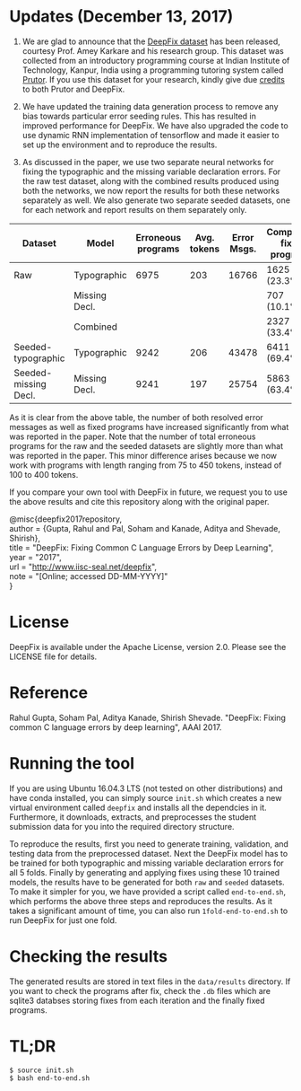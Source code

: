 # Updates (December 13, 2017)

1. We are glad to announce that the [DeepFix dataset](https://www.cse.iitk.ac.in/users/karkare/prutor/prutor-deepfix-09-12-2017.db.gz) has been released, courtesy Prof. Amey Karkare and his research group.
This dataset was collected from an introductory programming course at Indian Institute of Technology, Kanpur, India using a programming tutoring system called [Prutor](https://www.cse.iitk.ac.in/users/karkare/prutor/).
If you use this dataset for your research, kindly give due [credits](https://www.cse.iitk.ac.in/users/karkare/prutor/deepfix-bib.html) to both Prutor and DeepFix. 

2. We have updated the training data generation process to remove any bias towards particular error seeding rules. This has resulted in improved performance for DeepFix. We have also upgraded the code to use dynamic RNN implementation of tensorflow and made it easier to set up the environment and to reproduce the results.

3. As discussed in the paper, we use two separate neural networks for fixing the typographic and the missing variable declaration errors.
For the raw test dataset, along with the combined results produced using both the networks, we now report the results for both these networks separately as well.
We also generate two separate seeded datasets, one for each network and report results on them separately only.


| Dataset              | Model         | Erroneous programs | Avg. tokens | Error Msgs. | Completely fixed programs | Partially fixed programs | Msgs. resolved |
|----------------------|---------------|--------------------|-------------|-------------|---------------------------|--------------------------|----------------|
| Raw                  | Typographic   | 6975               | 203         | 16766       | 1625 (23.3%)              | 1129 (16.2%)             | 5156 (30.8%)   |
|                      | Missing Decl. |                    |             |             | 707 (10.1%)               | 851 (12.2%)              | 2164 (12.9%)   |
|                      | Combined      |                    |             |             | 2327 (33.4%)              | 1557 (22.3%)             | 6836 (40.8%)   |
| Seeded-typographic   | Typographic   | 9242               | 206         | 43478       | 6411 (69.4%)              | 1417 (15.3%)             | 34780 (80%)    |
| Seeded-missing Decl. | Missing Decl. | 9241               | 197         | 25754       | 5863 (63.4%)              | 2579 (27.9%)             | 20229 (78.5%)  |

As it is clear from the above table, the number of both resolved error messages as well as fixed programs have increased significantly from what was reported in the paper.
Note that the number of total erroneous programs for the raw and the seeded datasets are slightly more than what was reported in the paper.
This minor difference arises because we now work with programs with length ranging from 75 to 450 tokens, instead of 100 to 400 tokens.

If you compare your own tool with DeepFix in future, we request you to use the above results and cite this repository along with the original paper.

@misc{deepfix2017repository,  
	author = {Gupta, Rahul and Pal, Soham and Kanade, Aditya and Shevade, Shirish},  
	title = "DeepFix: Fixing Common C Language Errors by Deep Learning",  
	year = "2017",  
	url = "http://www.iisc-seal.net/deepfix",  
	note = "[Online; accessed DD-MM-YYYY]"  
}

# License

DeepFix is available under the Apache License, version 2.0. Please see the LICENSE file for details.

# Reference

Rahul Gupta, Soham Pal, Aditya Kanade, Shirish Shevade. "DeepFix: Fixing common C language errors by deep learning", AAAI 2017.

# Running the tool

If you are using Ubuntu 16.04.3 LTS (not tested on other distributions) and have conda installed, you can simply source `init.sh` which creates a new virtual environment called `deepfix` and installs all the dependcies in it.
Furthermore, it downloads, extracts, and preprocesses the student submission data for you into the required directory structure.

To reproduce the results, first you need to generate training, validation, and testing data from the preprocessed dataset.
Next the DeepFix model has to be trained for both typographic and missing variable declaration errors for all 5 folds.
Finally by generating and applying fixes using these 10 trained models, the results have to be generated for both `raw` and `seeded` datasets.
To make it simpler for you, we have provided a script called `end-to-end.sh`, which performs the above three steps and reproduces the results.
As it takes a significant amount of time, you can also run `1fold-end-to-end.sh` to run DeepFix for just one fold.

# Checking the results

The generated results are stored in text files in the `data/results` directory.
If you want to check the programs after fix, check the `.db` files which are sqlite3 databses storing fixes from each iteration and the finally fixed programs.

# TL;DR

    $ source init.sh
    $ bash end-to-end.sh
